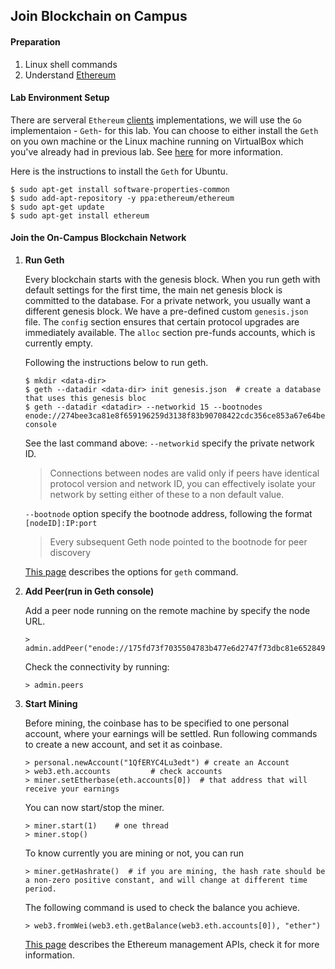 Join Blockchain on Campus
---

#### Preparation

1. Linux shell commands
2. Understand [Ethereum](http://www.ethdocs.org/en/latest/introduction/index.html)

#### Lab Environment Setup

There are serveral `Ethereum` [clients](http://ethdocs.org/en/latest/ethereum-clients/choosing-a-client.html) implementations, we will use the `Go` implementaion - `Geth`- for this lab. You can choose to either install the `Geth` on you own machine or the Linux machine running on VirtualBox which you've already had in previous lab. See [here](https://github.com/ethereum/go-ethereum/wiki/Building-Ethereum) for more information.

Here is the instructions to install the `Geth` for Ubuntu.

```
$ sudo apt-get install software-properties-common
$ sudo add-apt-repository -y ppa:ethereum/ethereum
$ sudo apt-get update
$ sudo apt-get install ethereum
```

#### Join the On-Campus Blockchain Network

1. **Run Geth**
 
	Every blockchain starts with the genesis block. When you run geth with default settings for the first time, the main net genesis block is committed to the database. For a private network, you usually want a different genesis block. We have a pre-defined custom `genesis.json` file. The `config` section ensures that certain protocol upgrades are immediately available. The `alloc` section pre-funds accounts, which is currently empty.
	
	Following the instructions below to run geth.
		
	```
	$ mkdir <data-dir>
	$ geth --datadir <data-dir> init genesis.json  # create a database that uses this genesis bloc
	$ geth --datadir <datadir> --networkid 15 --bootnodes enode://274bee3ca81e8f659196259d3138f83b90708422cdc356ce853a67e64be856bc63809516667f7cdf676365a0ed4fc2599ceb3d068a82058f586b02ca969f76fc@128.230.208.73:30301 console
	```
	See the last command above: `--networkid` specify the private network ID.

	> Connections between nodes are valid only if peers have identical protocol version and network ID, you can effectively isolate your network by setting either of these to a non default value.
	
	`--bootnode` option specify the bootnode address, following the format `[nodeID]:IP:port`
	
	> Every subsequent Geth node pointed to the bootnode for peer discovery
	
	[This page](https://github.com/ethereum/go-ethereum/wiki/Command-Line-Options) describes the options for ```geth``` command.
	

2. **Add Peer(run in Geth console)**
	
	Add a peer node running on the remote machine by specify the node URL.
	
	```
	> admin.addPeer("enode://175fd73f7035504783b477e6d2747f73dbc81e652849ddaae832e924ef612fb61dce2de1c21b008c25c849d82470ea6c93b6be1293a8334cd6835ce1a1969da4@128.230.208.73:30304")
	```	
	Check the connectivity by running:
	
	```
	> admin.peers
	```
	
3. **Start Mining**
	
	Before mining, the coinbase has to be specified to one personal account, where your earnings will be settled. Run following commands to create a new account, and set it as coinbase.
	
	```
	> personal.newAccount("1QfERYC4Lu3edt") # create an Account
	> web3.eth.accounts			# check accounts
	> miner.setEtherbase(eth.accounts[0])  # that address that will receive your earnings	
	```
	
	You can now start/stop the miner. 
	
	```
	> miner.start(1)	# one thread
	> miner.stop()
	```
	To know currently you are mining or not, you can run 
	
	```
	> miner.getHashrate()  # if you are mining, the hash rate should be a non-zero positive constant, and will change at different time period.
	```
	
	The following command is used to check the balance you achieve.
	
	```
    > web3.fromWei(web3.eth.getBalance(web3.eth.accounts[0]), "ether")
	```
	
	[This page](https://github.com/ethereum/go-ethereum/wiki/Management-APIs) describes the Ethereum management APIs, check it for more information.
	


